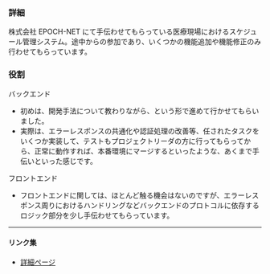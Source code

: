 ### 詳細

株式会社 EPOCH-NET にて手伝わせてもらっている医療現場におけるスケジュール管理システム。途中からの参加であり、いくつかの機能追加や機能修正のみ行わせてもらっています。

### 役割

バックエンド

- 初めは、開発手法について教わりながら、という形で進めて行かせてもらいました。
- 実際は、エラーレスポンスの共通化や認証処理の改善等、任されたタスクをいくつか実装して、テストもプロジェクトリーダの方に行ってもらってから、正常に動作すれば、本番環境にマージするといったような、あくまで手伝いといった感じです。

フロントエンド

- フロントエンドに関しては、ほとんど触る機会はないのですが、エラーレスポンス周りにおけるハンドリングなどバックエンドのプロトコルに依存するロジック部分を少し手伝わせてもらっています。

---

#### リンク集

- [詳細ページ](https://www.epochworks.jp/?page_id=449)
